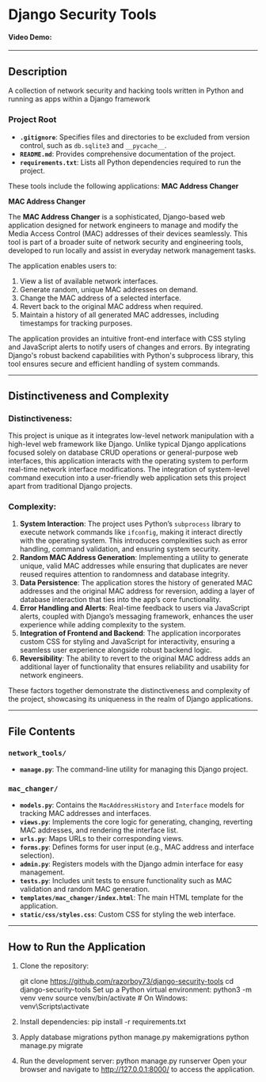 # Django Security Tools

#### Video Demo: <URL HERE>

---

## Description

A collection of network security and hacking tools written in Python and running as apps within a Django framework

### Project Root

- **`.gitignore`**: Specifies files and directories to be excluded from version control, such as `db.sqlite3` and `__pycache__`.
- **`README.md`**: Provides comprehensive documentation of the project.
- **`requirements.txt`**: Lists all Python dependencies required to run the project.

These tools include the following applications:
**MAC Address Changer**

**MAC Address Changer**

The **MAC Address Changer** is a sophisticated, Django-based web application designed for network engineers to manage and modify the Media Access Control (MAC) addresses of their devices seamlessly. This tool is part of a broader suite of network security and engineering tools, developed to run locally and assist in everyday network management tasks.

The application enables users to:

1. View a list of available network interfaces.
2. Generate random, unique MAC addresses on demand.
3. Change the MAC address of a selected interface.
4. Revert back to the original MAC address when required.
5. Maintain a history of all generated MAC addresses, including timestamps for tracking purposes.

The application provides an intuitive front-end interface with CSS styling and JavaScript alerts to notify users of changes and errors. By integrating Django's robust backend capabilities with Python's subprocess library, this tool ensures secure and efficient handling of system commands.

---

## Distinctiveness and Complexity

### Distinctiveness:

This project is unique as it integrates low-level network manipulation with a high-level web framework like Django. Unlike typical Django applications focused solely on database CRUD operations or general-purpose web interfaces, this application interacts with the operating system to perform real-time network interface modifications. The integration of system-level command execution into a user-friendly web application sets this project apart from traditional Django projects.

### Complexity:

1. **System Interaction**: The project uses Python’s `subprocess` library to execute network commands like `ifconfig`, making it interact directly with the operating system. This introduces complexities such as error handling, command validation, and ensuring system security.
2. **Random MAC Address Generation**: Implementing a utility to generate unique, valid MAC addresses while ensuring that duplicates are never reused requires attention to randomness and database integrity.
3. **Data Persistence**: The application stores the history of generated MAC addresses and the original MAC address for reversion, adding a layer of database interaction that ties into the app’s core functionality.
4. **Error Handling and Alerts**: Real-time feedback to users via JavaScript alerts, coupled with Django’s messaging framework, enhances the user experience while adding complexity to the system.
5. **Integration of Frontend and Backend**: The application incorporates custom CSS for styling and JavaScript for interactivity, ensuring a seamless user experience alongside robust backend logic.
6. **Reversibility**: The ability to revert to the original MAC address adds an additional layer of functionality that ensures reliability and usability for network engineers.

These factors together demonstrate the distinctiveness and complexity of the project, showcasing its uniqueness in the realm of Django applications.

---

## File Contents

### `network_tools/`

- **`manage.py`**: The command-line utility for managing this Django project.

### `mac_changer/`

- **`models.py`**: Contains the `MacAddressHistory` and `Interface` models for tracking MAC addresses and interfaces.
- **`views.py`**: Implements the core logic for generating, changing, reverting MAC addresses, and rendering the interface list.
- **`urls.py`**: Maps URLs to their corresponding views.
- **`forms.py`**: Defines forms for user input (e.g., MAC address and interface selection).
- **`admin.py`**: Registers models with the Django admin interface for easy management.
- **`tests.py`**: Includes unit tests to ensure functionality such as MAC validation and random MAC generation.
- **`templates/mac_changer/index.html`**: The main HTML template for the application.
- **`static/css/styles.css`**: Custom CSS for styling the web interface.

---

## How to Run the Application

1. Clone the repository:

   git clone https://github.com/razorboy73/django-security-tools
   cd django-security-tools
   Set up a Python virtual environment:
   python3 -m venv venv
   source venv/bin/activate # On Windows: venv\Scripts\activate

2. Install dependencies:
   pip install -r requirements.txt
3. Apply database migrations
   python manage.py makemigrations
   python manage.py migrate
4. Run the development server:
   python manage.py runserver
   Open your browser and navigate to http://127.0.0.1:8000/ to access the application.
